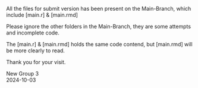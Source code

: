 All the files for submit version has been present on the Main-Branch, which include [main.r] & [main.rmd]

Please ignore the other folders in the Main-Branch, they are some attempts and incomplete code.

The [main.r] & [main.rmd] holds the same code contend, but [main.rmd] will be more clearly to read.

Thank you for your visit.
        
            
New Group 3       
2024-10-03        
